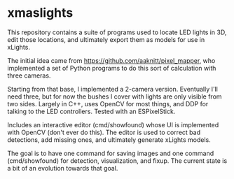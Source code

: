 # xmaslights

This repository contains a suite of programs used to locate LED lights in 3D,
edit those locations, and ultimately export them as models for use in xLights.

The initial idea came from https://github.com/aaknitt/pixel_mapper, who
implemented a set of Python programs to do this sort of calculation with three
cameras.

Starting from that base, I implemented a 2-camera version. Eventually I'll need
three, but for now the bushes I cover with lights are only visible from two
sides. Largely in C++, uses OpenCV for most things, and DDP for talking to the
LED controllers. Tested with an ESPixelStick.

Includes an interactive editor (cmd/showfound) whose UI is implemented with
OpenCV (don't ever do this). The editor is used to correct bad detections, add
missing ones, and ultimately generate xLights models.

The goal is to have one command for saving images and one command
(cmd/showfound) for detection, visualization, and fixup. The current state is
a bit of an evolution towards that goal.
